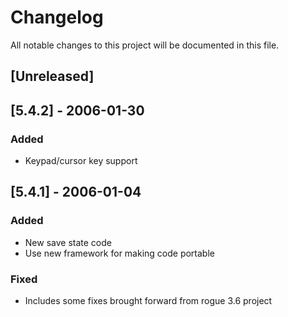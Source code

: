 # Changelog
All notable changes to this project will be documented in this file.

## [Unreleased]

## [5.4.2] - 2006-01-30
### Added
- Keypad/cursor key support

## [5.4.1] - 2006-01-04
### Added
- New save state code
- Use new framework for making code portable

### Fixed
- Includes some fixes brought forward from rogue 3.6 project

